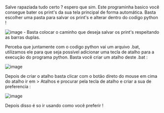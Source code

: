 Salve rapaziada tudo certo ? espero que sim. Este programinha basico você consegue bater os print's da sua tela principal de forma automática. Basta escolher uma pasta para salvar os print's e alterar dentro do
codigo python ! 

![image](https://github.com/xelinhabl/python_print_automate/assets/153821222/e838a872-6c84-4581-86e0-399d8ad7e751)  - Basta colocar o caminho que deseja salvar os print's respeitando as barras duplas.



Perceba que juntamente com o codigo python vai um arquivo .bat, utilizamos ele para que seja possível adicionar uma tecla de atalho para a execução do programa python. Basta você criar um atalho deste .bat : 

![image](https://github.com/xelinhabl/python_print_automate/assets/153821222/489b8ad3-a2da-49a4-9a92-8fac3e74052d)

Depois de criar o atalho basta clicar com o botão direto do mouse em cima do atalho ir em > Atalhos e procurar pela tecla de atalho e criar a sua de preferencia :

![image](https://github.com/xelinhabl/python_print_automate/assets/153821222/adc0b8bb-242c-4d2e-939a-7fb04dd479ec)


Depois disso é so ir usando como você preferir ! 

